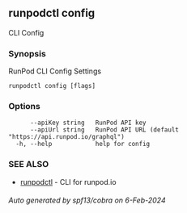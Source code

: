 ## runpodctl config

CLI Config

### Synopsis

RunPod CLI Config Settings

```
runpodctl config [flags]
```

### Options

```
      --apiKey string   RunPod API key
      --apiUrl string   RunPod API URL (default "https://api.runpod.io/graphql")
  -h, --help            help for config
```

### SEE ALSO

* [runpodctl](runpodctl.md)	 - CLI for runpod.io

###### Auto generated by spf13/cobra on 6-Feb-2024
